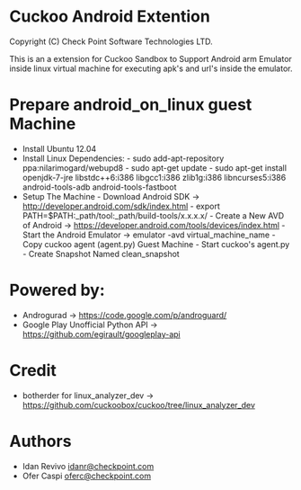 Cuckoo Android Extention
=========
Copyright (C) Check Point Software Technologies LTD.

This is an a extension for Cuckoo Sandbox to Support Android arm Emulator inside
linux virtual machine for executing apk's and url's inside the emulator.

Prepare android_on_linux guest Machine
======================================

- Install Ubuntu 12.04
- Install Linux Dependencies:
      - sudo add-apt-repository ppa:nilarimogard/webupd8
      - sudo apt-get update
      - sudo apt-get install openjdk-7-jre libstdc++6:i386 libgcc1:i386 zlib1g:i386
      libncurses5:i386 android-tools-adb android-tools-fastboot
- Setup The Machine
      - Download Android SDK ->  http://developer.android.com/sdk/index.html
      - export PATH=$PATH:_path/tool:_path/build-tools/x.x.x.x/
      - Create a New AVD of Android  -> https://developer.android.com/tools/devices/index.html
      - Start the Android Emulator -> emulator -avd virtual_machine_name
      - Copy cuckoo agent (agent.py) Guest Machine
      - Start cuckoo's agent.py
      - Create Snapshot Named clean_snapshot

Powered by:
===========
- Androgurad -> https://code.google.com/p/androguard/
- Google Play Unofficial Python API -> https://github.com/egirault/googleplay-api

Credit 
======
- botherder for linux_analyzer_dev -> https://github.com/cuckoobox/cuckoo/tree/linux_analyzer_dev

Authors
=======
- Idan Revivo idanr@checkpoint.com
- Ofer Caspi oferc@checkpoint.com
